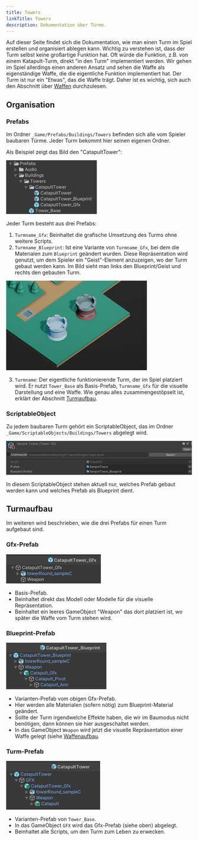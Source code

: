 ```yaml
---
title: Towers
linkTitle: Towers
description: Dokumentation über Türme.
---
```


Auf dieser Seite findet sich die Dokumentation, wie man einen Turm im Spiel erstellen und organisiert ablegen kann.
Wichtig zu verstehen ist, dass der Turm selbst keine großartige Funktion hat.
Oft würde die Funktion, z.B. von einem Katapult-Turm, direkt "in den Turm" implementiert werden.
Wir gehen im Spiel allerdings einen anderen Ansatz und sehen die Waffe als eigenständige Waffe, die die eigentliche Funktion implementiert hat.
Der Turm ist nur ein "Etwas", das die Waffe trägt.
Daher ist es wichtig, sich auch den Abschnitt über [Waffen](../weapons/) durchzulesen.

## Organisation

### Prefabs

Im Ordner `_Game/Prefabs/Buildings/Towers` befinden sich alle vom Spieler baubaren Türme.
Jeder Turm bekommt hier seinen eigenen Ordner.

Als Beispiel zeigt das Bild den "CatapultTower":

![CatapultTower](assets/towers.png)

Jeder Turm besteht aus drei Prefabs:

1. `Turmname_Gfx`: Beinhaltet die grafische Umsetzung des Turms ohne weitere Scripts.
2. `Turmname_Blueprint`: Ist eine Variante von `Turmname_Gfx`, bei dem die Materialen zum `Blueprint` geändert wurden.
  Diese Repräsentation wird genutzt, um dem Spieler ein "Geist"-Element anzuzeigen, wo der Turm gebaut werden kann.
  Im Bild sieht man links den Blueprint/Geist und rechts den gebauten Turm.

  ![Geist und echter Turm](assets/ghost.png)

3. `Turmname`: Der eigentliche funktionierende Turm, der im Spiel platziert wird. Er nutzt `Tower_Base` als Basis-Prefab,
`Turmname_Gfx` für die visuelle Darstellung und eine Waffe. Wie genau alles zusammengestöpselt ist, erklärt der Abschnitt [Turmaufbau](#Turmaufbau).

### ScriptableObject

Zu jedem baubaren Turm gehört ein ScriptableObject, das im Ordner `_Game/ScriptableObjects/Buildings/Towers` abgelegt wird.

![ScriptableObject eines Turms](assets/scriptable-object.png)

In diesem ScriptableObject stehen aktuell nur, welches Prefab gebaut werden kann und welches Prefab als Blueprint dient.

## Turmaufbau

Im weiteren wird beschrieben, wie die drei Prefabs für einen Turm aufgebaut sind.

### Gfx-Prefab

![Gfx-Prefab](assets/gfx-organization.png)

* Basis-Prefab.
* Beinhaltet direkt das Modell oder Modelle für die visuelle Repräsentation.
* Beinhaltet ein leeres GameObject "Weapon" das dort platziert ist, wo später die Waffe vom Turm stehen wird.

### Blueprint-Prefab

![Blueprint-Prefab](assets/blueprint-organization.png)

* Varianten-Prefab vom obigen Gfx-Prefab.
* Hier werden alle Materialen (sofern nötig) zum Blueprint-Material geändert.
* Sollte der Turm irgendwelche Effekte haben, die wir im Baumodus nicht benötigen, dann können sie hier ausgeschaltet werden.
* In das GameObject `Weapon` wird jetzt die visuelle Repräsentation einer Waffe gelegt (siehe [Waffenaufbau](../weapons/#Waffenaufbau).

### Turm-Prefab

![Turmaufbau](assets/tower-organization.png)

* Varianten-Prefab von `Tower_Base`.
* In das GameObject `GFX` wird das Gfx-Prefab (siehe oben) abgelegt.
* Beinhaltet alle Scripts, um den Turm zum Leben zu erwecken.